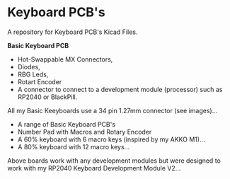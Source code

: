 # Keyboard PCB's
A repository for Keyboard PCB's Kicad Files.

**Basic Keyboard PCB**  
+ Hot-Swappable MX Connectors,
+ Diodes,
+ RBG Leds, 
+ Rotart Encoder
+ A connector to connect to a development module (processor) such as RP2040 or BlackPill.

All my Basic Keeyboards use a 34 pin 1.27mm connector (see images)...

+ A range of Basic Keyboard PCB's
+ Number Pad with Macros and Rotary Encoder
+ A 60% keyboard with 6 macro keys (inspired by my AKKO M1)...
+ A 80% keyboard with 12 macro keys...

Above boards work with any development modules but were designed to work with my RP2040 Keyboard Development Module V2...
